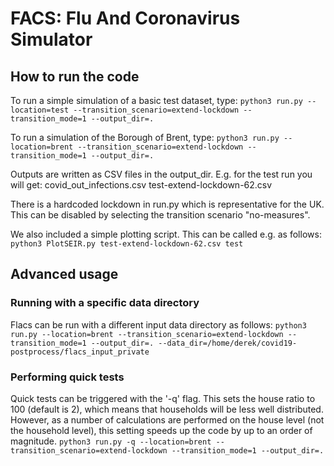 # FACS: Flu And Coronavirus Simulator

## How to run the code
To run a simple simulation of a basic test dataset, type:
`python3 run.py --location=test --transition_scenario=extend-lockdown --transition_mode=1 --output_dir=.`

To run a simulation of the Borough of Brent, type:
`python3 run.py --location=brent --transition_scenario=extend-lockdown --transition_mode=1 --output_dir=.`

Outputs are written as CSV files in the output\_dir. E.g. for the test run you will get:
covid\_out\_infections.csv
test-extend-lockdown-62.csv

There is a hardcoded lockdown in run.py which is representative for the UK. This can be disabled by selecting the transition scenario "no-measures".

We also included a simple plotting script. This can be called e.g. as follows:
`python3 PlotSEIR.py test-extend-lockdown-62.csv test`

## Advanced usage

### Running with a specific data directory
Flacs can be run with a different input data directory as follows:
`python3 run.py --location=brent --transition_scenario=extend-lockdown --transition_mode=1 --output_dir=. --data_dir=/home/derek/covid19-postprocess/flacs_input_private`

### Performing quick tests
Quick tests can be triggered with the '-q' flag. This sets the house ratio to 100 (default is 2), which means that households will be less well distributed.
However, as a number of calculations are performed on the house level (not the household level), this setting speeds up the code by up to an order of magnitude.
`python3 run.py -q --location=brent --transition_scenario=extend-lockdown --transition_mode=1 --output_dir=.`

